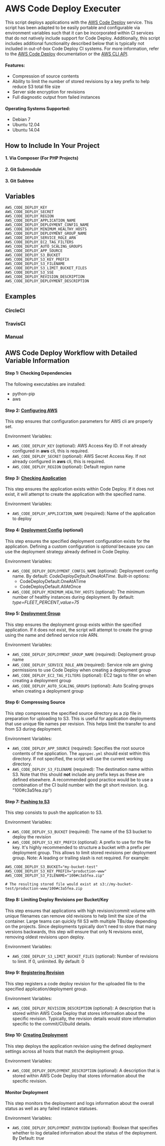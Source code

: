 # AWS Code Deploy Executer

This script deploys applications with the [AWS Code Deploy](http://docs.aws.amazon.com/codedeploy/latest/userguide/welcome.html) service. This script has been adapted to be easily portable and configurable via environment variables such that it can be incorporated within CI services that do not natively include support for Code Deploy. Additionally, this script includes additional functionality described below that is typically not included in out-of-box Code Deploy CI systems. For more information, refer to the [AWS Code Deploy](http://docs.aws.amazon.com/codedeploy/latest/userguide/welcome.html) documentation or
the [AWS CLI API](http://docs.aws.amazon.com/cli/latest/reference/deploy/index.html).

#### Features:
 * Compression of source contents
 * Ability to limit the number of stored revisions by a key prefix to help reduce S3 total file size
 * Server side encryption for revisions
 * Full diagnostic output from failed instances

#### Operating Systems Supported:
 * Debian 7
 * Ubuntu 12.04
 * Ubuntu 14.04


## How to Include In Your Project

#### 1. Via Composer (For PHP Projects)

#### 2. Git Submodule

#### 3. Git Subtree


## Variables

```
AWS_CODE_DEPLOY_KEY
AWS_CODE_DEPLOY_SECRET
AWS_CODE_DEPLOY_REGION
AWS_CODE_DEPLOY_APPLICATION_NAME
AWS_CODE_DEPLOY_DEPLOYMENT_CONFIG_NAME
AWS_CODE_DEPLOY_MINIMUM_HEALTHY_HOSTS
AWS_CODE_DEPLOY_DEPLOYMENT_GROUP_NAME
AWS_CODE_DEPLOY_SERVICE_ROLE_ARN
AWS_CODE_DEPLOY_EC2_TAG_FILTERS
AWS_CODE_DEPLOY_AUTO_SCALING_GROUPS
AWS_CODE_DEPLOY_APP_SOURCE
AWS_CODE_DEPLOY_S3_BUCKET
AWS_CODE_DEPLOY_S3_KEY_PREFIX
AWS_CODE_DEPLOY_S3_FILENAME
AWS_CODE_DEPLOY_S3_LIMIT_BUCKET_FILES
AWS_CODE_DEPLOY_S3_SSE
AWS_CODE_DEPLOY_REVISION_DESCRIPTION
AWS_CODE_DEPLOY_DEPLOYMENT_DESCRIPTION
```

## Examples

### CircleCI

### TravisCI

### Manual


## AWS Code Deploy Workflow with Detailed Variable Information

#### Step 1: Checking Dependencies

The following executables are installed:
  * python-pip
  * aws

#### Step 2: [Configuring AWS](http://docs.aws.amazon.com/cli/latest/reference/configure/index.html)

This step ensures that configuration parameters for AWS cli are properly set.

Environment Variables:

* `AWS_CODE_DEPLOY_KEY` (optional): AWS Access Key ID. If not already configured in **aws** cli, this is required.
* `AWS_CODE_DEPLOY_SECRET` (optional): AWS Secret Access Key. If not already configured in **aws** cli, this is required.
* `AWS_CODE_DEPLOY_REGION` (optional): Default region name

#### Step 3: [Checking Application](http://docs.aws.amazon.com/cli/latest/reference/deploy/create-application.html)

This step ensures the application exists within Code Deploy. If it does not exist, it will attempt to create the application with the specified name.

Environment Variables:

* `AWS_CODE_DEPLOY_APPLICATION_NAME` (required): Name of the application to deploy

#### Step 4: [Deployment Config](http://docs.aws.amazon.com/cli/latest/reference/deploy/create-deployment-config.html) (optional)

This step ensures the specified deployment configuration exists for the application. Defining a custom configuration is *optional* because you can use the deployment strategy already defined in Code Deploy.

Environment Variables:

* `AWS_CODE_DEPLOY_DEPLOYMENT_CONFIG_NAME` (optional): Deployment config name. By default: _CodeDeployDefault.OneAtATime_. Built-in options:
    * CodeDeployDefault.OneAtATime
    * CodeDeployDefault.AllAtOnce
* `AWS_CODE_DEPLOY_MINIMUM_HEALTHY_HOSTS` (optional): The minimum number of healthy instances during deployment. By default: _type=FLEET_PERCENT,value=75_

#### Step 5: [Deployment Group](http://docs.aws.amazon.com/cli/latest/reference/deploy/create-deployment-group.html)

This step ensures the deployment group exists within the specified application. If it does not exist, the script will attempt to create the group using the name and defined service role ARN.

Environment Variables:

* `AWS_CODE_DEPLOY_DEPLOYMENT_GROUP_NAME` (required): Deployment group name
* `AWS_CODE_DEPLOY_SERVICE_ROLE_ARN` (required): Service role arn giving permissions to use Code Deploy when creating a deployment group
* `AWS_CODE_DEPLOY_EC2_TAG_FILTERS` (optional): EC2 tags to filter on when creating a deployment group
* `AWS_CODE_DEPLOY_AUTO_SCALING_GROUPS` (optional): Auto Scaling groups when creating a deployment group

#### Step 6: Compressing Source

This step compresses the specified source directory as a zip file in preparation for uploading to S3. This is useful for application deployments that use unique file names per revision. This helps limit the transfer to and from S3 during deployment.

Environment Variables:

* `AWS_CODE_DEPLOY_APP_SOURCE` (required): Specifies the root source contents of the application. The `appspec.yml` should exist within this directory. If not specified, the script will use the current working directory.
* `AWS_CODE_DEPLOY_S3_FILENAME` (required): The destination name within S3. Note that this should **not** include any prefix keys as these are defined elsewhere. A recommended good practice would be to use a combination of the CI build number with the git short revision. (e.g. "100#c3a5fea.zip")

#### Step 7: [Pushing to S3](http://docs.aws.amazon.com/cli/latest/reference/deploy/push.html)

This step consists to push the application to S3.

Environment Variables:

* `AWS_CODE_DEPLOY_S3_BUCKET` (required): The name of the S3 bucket to deploy the revision
* `AWS_CODE_DEPLOY_S3_KEY_PREFIX` (optional): A prefix to use for the file key. It's highly recommended to structure a bucket with a prefix per deployment group. This allows to limit stored revisions per deployment group. Note: A leading or trailing slash is not required.  For example:
```
AWS_CODE_DEPLOY_S3_BUCKET="my-bucket-test"
AWS_CODE_DEPLOY_S3_KEY_PREFIX="production-www"
AWS_CODE_DEPLOY_S3_FILENAME="100#c3a5fea.zip"

# The resulting stored file would exist at s3://my-bucket-test/production-www/100#c3a5fea.zip
```

#### Step 8: Limiting Deploy Revisions per Bucket/Key

This step ensures that applications with high revision/commit volume with unique filenames can remove old revisions to help limit the size of the container. Large teams can quickly fill S3 with multiple TBs/day depending on the projects. Since deployments typically don't need to store that many versions backwards, this step will ensure that only N revisions exist, removing oldest revisions upon deploy.

Environment Variables:

* `AWS_CODE_DEPLOY_S3_LIMIT_BUCKET_FILES` (optional): Number of revisions to limit. If 0, unlimited. By default: 0

#### Step 9: [Registering Revision](http://docs.aws.amazon.com/cli/latest/reference/deploy/register-application-revision.html)

This step registers a code deploy revision for the uploaded file to the specified application/deployment group.

Environment Variables:

* `AWS_CODE_DEPLOY_REVISION_DESCRIPTION` (optional): A description that is stored within AWS Code Deploy that stores information about the specific revision. Typically, the revision details would store information specific to the commit/CI/build details.


#### Step 10: [Creating Deployment](http://docs.aws.amazon.com/cli/latest/reference/deploy/create-deployment.html)

This step deploys the application revision using the defined deployment settings across all hosts that match the deployment group.

Environment Variables:

* `AWS_CODE_DEPLOY_DEPLOYMENT_DESCRIPTION` (optional): A description that is stored within AWS Code Deploy that stores information about the specific revision.

#### Monitor Deployment

This step monitors the deployment and logs information about the overall status as well as any failed instance statuses.

Environment Variables:

* `AWS_CODE_DEPLOY_DEPLOYMENT_OVERVIEW` (optional): Boolean that specifies whether to log detailed information about the status of the deployment. By Default: _true_
